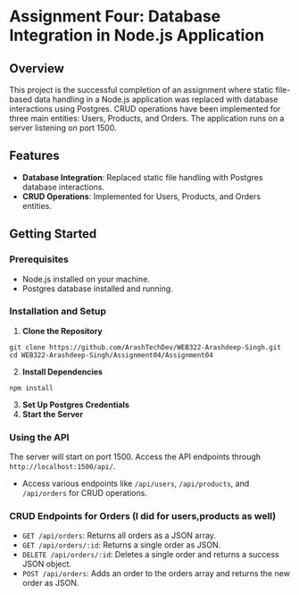 # Assignment Four: Database Integration in Node.js Application

## Overview
This project is the successful completion of an assignment where static file-based data handling in a Node.js application was replaced with database interactions using Postgres. CRUD operations have been implemented for three main entities: Users, Products, and Orders. The application runs on a server listening on port 1500.

## Features
- **Database Integration**: Replaced static file handling with Postgres database interactions.
- **CRUD Operations**: Implemented for Users, Products, and Orders entities.

## Getting Started

### Prerequisites
- Node.js installed on your machine.
- Postgres database installed and running.

### Installation and Setup
1. **Clone the Repository**
```
git clone https://github.com/ArashTechDev/WEB322-Arashdeep-Singh.git
cd WEB322-Arashdeep-Singh/Assignment04/Assignment04
```
2. **Install Dependencies**
```
npm install
```
3. **Set Up Postgres Credentials**
4. **Start the Server**

### Using the API
The server will start on port 1500. Access the API endpoints through `http://localhost:1500/api/`.
- Access various endpoints like `/api/users`, `/api/products`, and `/api/orders` for CRUD operations.

### CRUD Endpoints for Orders (I did for users,products as well) 

- `GET /api/orders`: Returns all orders as a JSON array.
- `GET /api/orders/:id`: Returns a single order as JSON.
- `DELETE /api/orders/:id`: Deletes a single order and returns a success JSON object.
- `POST /api/orders`: Adds an order to the orders array and returns the new order as JSON.







